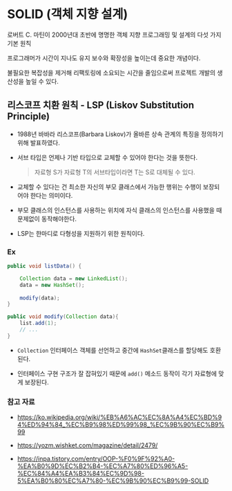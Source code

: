 # SOLID (객체 지향 설계)

로버트 C. 마틴이 2000년대 초반에 명명한 객체 지향 프로그래밍 및 설계의 다섯 가지 기본 원칙

프로그래머가 시간이 지나도 유지 보수와 확장성을 높이는데 중요한 개념이다.

불필요한 복잡성을 제거해  리팩토링에 소요되는 시간을 줄임으로써 프로젝트 개발의 생산성을 높일 수 있다.

## 리스코프 치환 원칙 - LSP (Liskov Substitution Principle)

- 1988년 바바라 리스코프(Barbara Liskov)가 올바른 상속 관계의 특징을 정의하기 위해 발표하였다.

- 서브 타입은 언제나 기반 타입으로 교체할 수 있어야 한다는 것을 뜻한다.
    > 자료형 S가 자료형 T의 서브타입이라면 T는 S로 대체될 수 있다.

- 교체할 수 있다는 건 최소한 자신의 부모 클래스에서 가능한 행위는 수행이 보장되어야 한다는 의미이다.

- 부모 클래스의 인스턴스를 사용하는 위치에 자식 클래스의 인스턴스를 사용했을 때 문제없이 동작해야한다.

- LSP는 한마디로 다형성을 지원하기 위한 원칙이다.

### Ex

```java
public void listData() {

    Collection data = new LinkedList();
    data = new HashSet();
    
    modify(data);
}

public void modify(Collection data){
    list.add(1);
    // ...
}
```

- `Collection` 인터페이스 객체를 선언하고 중간에 `HashSet`클래스를 할당해도 호환된다.

- 인터페이스 구현 구조가 잘 잡혀있기 때문에 `add()` 메소드 동작이 각기 자료형에 맞게 보장된다.

### 참고 자료

- https://ko.wikipedia.org/wiki/%EB%A6%AC%EC%8A%A4%EC%BD%94%ED%94%84_%EC%B9%98%ED%99%98_%EC%9B%90%EC%B9%99

- https://yozm.wishket.com/magazine/detail/2479/

- https://inpa.tistory.com/entry/OOP-%F0%9F%92%A0-%EA%B0%9D%EC%B2%B4-%EC%A7%80%ED%96%A5-%EC%84%A4%EA%B3%84%EC%9D%98-5%EA%B0%80%EC%A7%80-%EC%9B%90%EC%B9%99-SOLID

